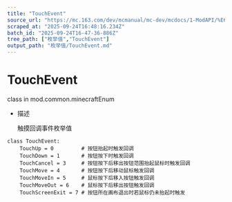 ```yaml
---
title: "TouchEvent"
source_url: "https://mc.163.com/dev/mcmanual/mc-dev/mcdocs/1-ModAPI/%E6%9E%9A%E4%B8%BE%E5%80%BC/TouchEvent.html"
scraped_at: "2025-09-24T16:48:16.234Z"
batch_id: "2025-09-24T16-47-36-886Z"
tree_path: ["枚举值","TouchEvent"]
output_path: "枚举值/TouchEvent.md"
---
```


#  TouchEvent

class in mod.common.minecraftEnum

*   描述
    
    触摸回调事件枚举值
    

```
class TouchEvent:
	TouchUp = 0  		# 按钮抬起时触发回调
	TouchDown = 1  		# 按钮按下时触发回调
	TouchCancel = 3  	# 按钮按下后移出按钮范围抬起鼠标时触发回调
	TouchMove = 4  		# 按钮按下后移动鼠标触发回调
	TouchMoveIn = 5  	# 鼠标按下后移入按钮触发回调
	TouchMoveOut = 6  	# 鼠标按下后移出按钮触发回调
	TouchScreenExit = 7 # 按钮所在画布退出时若鼠标仍未抬起时触发


```